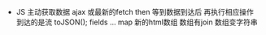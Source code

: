 - JS 主动获取数据 ajax 或最新的fetch
  then 等到数据到达后 再执行相应操作
  到达的是流
  toJSON();
  fields    ...
  map  新的html数组
  数组有join 数组变字符串